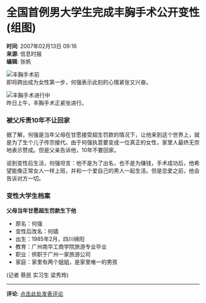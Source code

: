 # 全国首例男大学生完成丰胸手术公开变性(组图)

**时间**: 2007年02月13日 09:16  
**来源**: 信息时报  
**编辑**: 张帆  

![丰胸手术前](http://img.ifeng.com/res/200702/0213_60890.jpg)  
即将跨出成为女性第一步，何强表示此刻的心情紧张又兴奋。

![丰胸手术进行中](http://img.ifeng.com/res/200702/0213_60891.jpg)  
昨日上午，丰胸手术正紧张进行。

### 被父斥责10年不让回家

据了解，何强是当年父母在甘愿接受超生罚款的情况下，让他来到这个世界上，就是为了生个儿子传宗接代。由于何强执意要变成一位真正的女性，家里人最终无奈地表示赞成。但是父亲告诉他，10年不要回家。

说到变性后生活，何强坦言：他不是为了出名，也不是为赚钱，手术成功后，他希望能像正常女人一样上班，并和一个爱自己的男人一起生活。但是恋爱之前，他会告诉对方一切。

### 变性大学生档案

**父母当年甘愿超生罚款生下他**

- 原名：何强
- 变性后改名：何嫱
- 出生：1985年2月，四川绵阳
- 教育：广州南华工商学院旅游专业毕业
- 职业：供职于广州一家旅游公司
- 家庭：家里有两个姐姐，是家里唯一的男孩

(记者 蔡民 实习生 梁秀玲)  

---

**评论**: [点击此处发表评论](http://cmt.ifeng.com/viewcmts.do?chId=344&docId=76196&docName=%e5%85%a8%e5%9b%bd%e9%a6%96%e4%be%8b%e7%94%b7%e5%a4%a7%e5%ad%a6%e7%94%9f%e5%ae%8c%e6%88%90%e4%b8%b0%e8%83%b8%e6%89%8b%e6%9c%af%e5%85%ac%e5%bc%80%e5%8f%98%e6%80%a7\(%e7%bb%84%e5%9b%be\)&docUrl=http%3a%2f%2fnews.ifeng.com%2fsociety%2f2%2f200702%2f0213_344_76196.shtml)